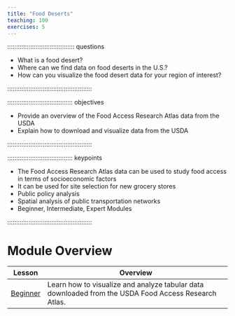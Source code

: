 ```yaml
---
title: "Food Deserts"
teaching: 100
exercises: 5
---
```


:::::::::::::::::::::::::::::::::::::: questions 

- What is a food desert?
- Where can we find data on food deserts in the U.S.?
- How can you visualize the food desert data for your region of interest?

::::::::::::::::::::::::::::::::::::::::::::::::

::::::::::::::::::::::::::::::::::::: objectives

- Provide an overview of the Food Access Research Atlas data from the USDA
- Explain how to download and visualize data from the USDA

::::::::::::::::::::::::::::::::::::::::::::::::

::::::::::::::::::::::::::::::::::::: keypoints 

- The Food Access Research Atlas data can be used to study food access in terms of socioeconomic factors
- It can be used for site selection for new grocery stores
- Public policy analysis
- Spatial analysis of public transportation networks
- Beginner, Intermediate, Expert Modules

::::::::::::::::::::::::::::::::::::::::::::::::

# Module Overview

| Lesson | Overview                                                                                                                                                         | 
| ---------------------------------------------------------------------------------- | ------------------------------------------------------------------------------------ |
| [Beginner](https://hub.cyberfaces.org/user-redirect/git-pull?repo=https%3A%2F%2Fgithub.com%2FSpatialTurn%2FDataCollection-Notebooks&urlpath=lab%2Ftree%2FDataCollection-Notebooks%2FCensus%2FTIGER_FoodDesert_Tutorial.ipynb+&branch=main)       | Learn how to visualize and analyze tabular data downloaded from the USDA Food Access Research Atlas. |
